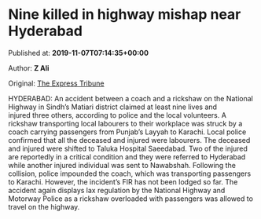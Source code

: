 
# Nine killed in highway mishap near Hyderabad

Published at: **2019-11-07T07:14:35+00:00**

Author: **Z Ali**

Original: [The Express Tribune](https://tribune.com.pk/story/2095287/1-nine-killed-highway-mishap-near-hyderabad/)

HYDERABAD: An accident between a coach and a rickshaw on the National Highway in Sindh’s Matiari district claimed at least nine lives and injured three others, according to police and the local volunteers.
A rickshaw transporting local labourers to their workplace was struck by a coach carrying passengers from Punjab’s Layyah to Karachi. Local police confirmed that all the deceased and injured were labourers.
The deceased and injured were shifted to Taluka Hospital Saeedabad. Two of the injured are reportedly in a critical condition and they were referred to Hyderabad while another injured individual was sent to Nawabshah.
Following the collision, police impounded the coach, which was transporting passengers to Karachi.
However, the incident’s FIR has not been lodged so far.
The accident again displays lax regulation by the National Highway and Motorway Police as a rickshaw overloaded with passengers was allowed to travel on the highway.
